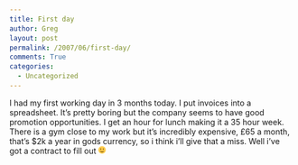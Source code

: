 ```yaml
---
title: First day
author: Greg
layout: post
permalink: /2007/06/first-day/
comments: True
categories:
  - Uncategorized
---
```

I had my first working day in 3 months today. I put invoices into a spreadsheet. It&#8217;s pretty boring but the company seems to have good promotion opportunities. I get an hour for lunch making it a 35 hour week. There is a gym close to my work but it&#8217;s incredibly expensive, £65 a month, that&#8217;s $2k a year in gods currency, so i think i&#8217;ll give that a miss. Well i&#8217;ve got a contract to fill out <img src="/wp-content/smilies/simple-smile.png" alt=":)" class="wp-smiley" style="height: 1em; max-height: 1em;" />